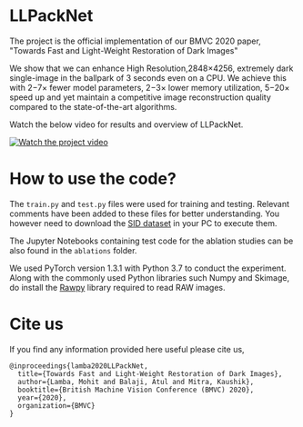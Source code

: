 # LLPackNet
The project is the official implementation of our BMVC 2020 paper, "Towards Fast and Light-Weight Restoration of Dark Images"

We show that we can enhance High Resolution,2848×4256, extremely dark single-image in the ballpark of 3 seconds even on a CPU. We achieve this with 2−7× fewer model parameters, 2−3× lower memory utilization, 5−20× speed up and yet maintain a competitive image reconstruction quality compared to the state-of-the-art algorithms. 

Watch the below video for results and overview of LLPackNet.

[![Watch the project video](https://raw.githubusercontent.com/MohitLamba94/LLPackNet/master/pics/video.png)](https://www.youtube.com/watch?v=nO6pizVH_qM&feature=youtu.be)

# How to use the code?
The ```train.py``` and ```test.py``` files were used for training and testing. Relevant comments have been added to these files for better understanding. You however need to download the [SID dataset](https://github.com/cchen156/Learning-to-See-in-the-Dark) in your PC to execute them. 

The Jupyter Notebooks containing test code for the ablation studies can be also found in the ```ablations``` folder.

We used PyTorch version 1.3.1 with Python 3.7 to conduct the experiment. Along with the commonly used Python libraries such Numpy and Skimage, do install the [Rawpy](https://pypi.org/project/rawpy/) library required to read RAW images.



# Cite us
If you find any information provided here useful please cite us,

```
@inproceedings{lamba2020LLPackNet,
  title={Towards Fast and Light-Weight Restoration of Dark Images},
  author={Lamba, Mohit and Balaji, Atul and Mitra, Kaushik},
  booktitle={British Machine Vision Conference (BMVC) 2020},
  year={2020},
  organization={BMVC}
}
```

